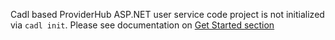 Cadl based ProviderHub ASP.NET user service code project is not initialized via `cadl init`. Please see documentation on [Get Started section](https://azure.github.io/cadl-azure/docs/next/getstarted/providerhub/step01-create-userrp-project)
